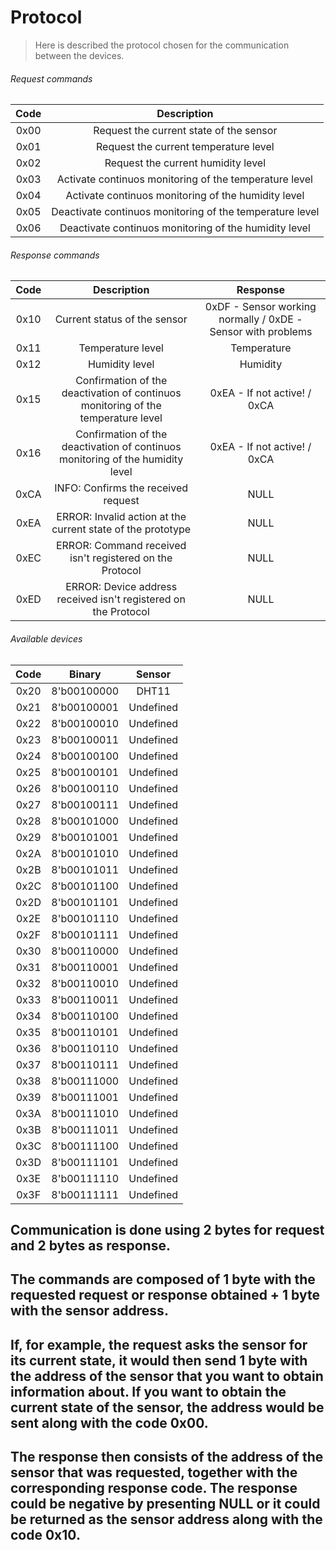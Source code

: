 # Protocol

> Here is described the protocol chosen for the communication between the devices.

<!-- TODO: Definir detalhes do protocolo de comuniação. -->

###### Request commands

| Code |                       Description                        |
| :--: | :------------------------------------------------------: |
| 0x00 |         Request the current state of the sensor          |
| 0x01 |          Request the current temperature level           |
| 0x02 |            Request the current humidity level            |
| 0x03 |  Activate continuos monitoring of the temperature level  |
| 0x04 |   Activate continuos monitoring of the humidity level    |
| 0x05 | Deactivate continuos monitoring of the temperature level |
| 0x06 |  Deactivate continuos monitoring of the humidity level   |

###### Response commands

| Code |                                    Description                                    |                           Response                           |
| :--: | :-------------------------------------------------------------------------------: | :----------------------------------------------------------: |
| 0x10 |                           Current status of the sensor                            | 0xDF - Sensor working normally / 0xDE - Sensor with problems |
| 0x11 |                                 Temperature level                                 |                         Temperature                          |
| 0x12 |                                  Humidity level                                   |                           Humidity                           |
| 0x15 | Confirmation of the deactivation of continuos monitoring of the temperature level |                 0xEA - If not active! / 0xCA                 |
| 0x16 |  Confirmation of the deactivation of continuos monitoring of the humidity level   |                 0xEA - If not active! / 0xCA                 |
| 0xCA |                        INFO: Confirms the received request                        |                             NULL                             |
| 0xEA |            ERROR: Invalid action at the current state of the prototype            |                             NULL                             |
| 0xEC |             ERROR: Command received isn't registered on the Protocol              |                             NULL                             |
| 0xED |          ERROR: Device address received isn't registered on the Protocol          |                             NULL                             |

###### Available devices

| Code |   Binary    |  Sensor   |
| :--: | :---------: | :-------: |
| 0x20 | 8'b00100000 |   DHT11   |
| 0x21 | 8'b00100001 | Undefined |
| 0x22 | 8'b00100010 | Undefined |
| 0x23 | 8'b00100011 | Undefined |
| 0x24 | 8'b00100100 | Undefined |
| 0x25 | 8'b00100101 | Undefined |
| 0x26 | 8'b00100110 | Undefined |
| 0x27 | 8'b00100111 | Undefined |
| 0x28 | 8'b00101000 | Undefined |
| 0x29 | 8'b00101001 | Undefined |
| 0x2A | 8'b00101010 | Undefined |
| 0x2B | 8'b00101011 | Undefined |
| 0x2C | 8'b00101100 | Undefined |
| 0x2D | 8'b00101101 | Undefined |
| 0x2E | 8'b00101110 | Undefined |
| 0x2F | 8'b00101111 | Undefined |
| 0x30 | 8'b00110000 | Undefined |
| 0x31 | 8'b00110001 | Undefined |
| 0x32 | 8'b00110010 | Undefined |
| 0x33 | 8'b00110011 | Undefined |
| 0x34 | 8'b00110100 | Undefined |
| 0x35 | 8'b00110101 | Undefined |
| 0x36 | 8'b00110110 | Undefined |
| 0x37 | 8'b00110111 | Undefined |
| 0x38 | 8'b00111000 | Undefined |
| 0x39 | 8'b00111001 | Undefined |
| 0x3A | 8'b00111010 | Undefined |
| 0x3B | 8'b00111011 | Undefined |
| 0x3C | 8'b00111100 | Undefined |
| 0x3D | 8'b00111101 | Undefined |
| 0x3E | 8'b00111110 | Undefined |
| 0x3F | 8'b00111111 | Undefined |

## Communication is done using 2 bytes for request and 2 bytes as response.
## The commands are composed of 1 byte with the requested request or response obtained + 1 byte with the sensor address.

## If, for example, the request asks the sensor for its current state, it would then send 1 byte with the address of the sensor that you want to obtain information about. If you want to obtain the current state of the sensor, the address would be sent along with the code 0x00.

## The response then consists of the address of the sensor that was requested, together with the corresponding response code. The response could be negative by presenting NULL or it could be returned as the sensor address along with the code 0x10.
